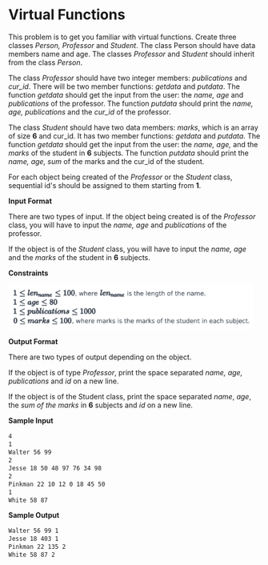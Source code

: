 # Virtual Functions

This problem is to get you familiar with virtual functions. Create three classes *Person, Professor* and *Student*. The class Person should have data members name and age. The classes *Professor* and *Student* should inherit from the class *Person*.

The class *Professor* should have two integer members: *publications* and *cur_id*. There will be two member functions: *getdata* and *putdata*. The function *getdata* should get the input from the user: the *name, age* and *publications* of the professor. The function *putdata* should print the *name, age, publications* and the *cur_id* of the professor.

The class *Student* should have two data members: *marks*, which is an array of size **6** and cur_id. It has two member functions: *getdata* and *putdata*. The function *getdata* should get the input from the user: the *name, age,* and the *marks* of the student in **6** subjects. The function *putdata* should print the *name, age, sum* of the marks and the cur_id of the student.

For each object being created of the *Professor* or the *Student* class, sequential id's should be assigned to them starting from **1**.

**Input Format**

There are two types of input. If the object being created is of the *Professor* class, you will have to input the *name, age* and *publications* of the professor.

If the object is of the *Student* class, you will have to input the *name, age* and the *marks* of the student in **6** subjects.

**Constraints**

<img src="images\image1.PNG" style="zoom:80%;" />

**Output Format**

There are two types of output depending on the object.

If the object is of type *Professor*, print the space separated *name, age, publications* and *id* on a new line.

If the object is of the Student class, print the space separated *name*, *age*, the *sum of the marks* in **6** subjects and *id* on a new line.

**Sample Input**

```
4
1
Walter 56 99
2
Jesse 18 50 48 97 76 34 98
2
Pinkman 22 10 12 0 18 45 50
1
White 58 87
```
**Sample Output**

```
Walter 56 99 1
Jesse 18 403 1
Pinkman 22 135 2
White 58 87 2
```